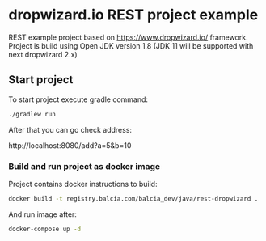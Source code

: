 # dropwizard.io REST project example

REST example project based on https://www.dropwizard.io/ framework.
Project is build using Open JDK version 1.8
(JDK 11 will be supported with next dropwizard 2.x)

## Start project

To start project execute gradle command:

```bash
./gradlew run
```

After that you can go check address:

http://localhost:8080/add?a=5&b=10

### Build and run project as docker image

Project contains docker instructions to build:

```bash
docker build -t registry.balcia.com/balcia_dev/java/rest-dropwizard .
```

And run image after:

```bash
docker-compose up -d
```
